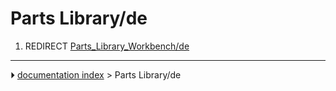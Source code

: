 # Parts Library/de
1.  REDIRECT [Parts_Library_Workbench/de](Parts_Library_Workbench/de.md)



---
⏵ [documentation index](../README.md) > Parts Library/de

